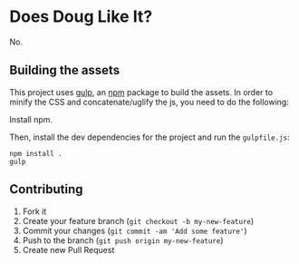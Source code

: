 # Does Doug Like It?

No.

## Building the assets

This project uses [gulp](http://gulpjs.com), an [npm](http://npmjs.org) package to build the
assets. In order to minify the CSS and concatenate/uglify the js, you need to do the
following:

Install npm.

Then, install the dev dependencies for the project and run the `gulpfile.js`:

```
npm install .
gulp
```

## Contributing

1. Fork it
2. Create your feature branch (`git checkout -b my-new-feature`)
3. Commit your changes (`git commit -am 'Add some feature'`)
4. Push to the branch (`git push origin my-new-feature`)
5. Create new Pull Request
